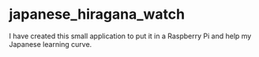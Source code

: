 # japanese_hiragana_watch
I have created this small application to put it in a Raspberry Pi and help my Japanese learning curve.
